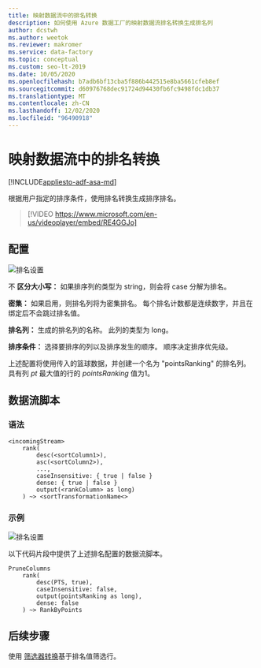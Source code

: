 ```yaml
---
title: 映射数据流中的排名转换
description: 如何使用 Azure 数据工厂的映射数据流排名转换生成排名列
author: dcstwh
ms.author: weetok
ms.reviewer: makromer
ms.service: data-factory
ms.topic: conceptual
ms.custom: seo-lt-2019
ms.date: 10/05/2020
ms.openlocfilehash: b7adb6bf13cba5f886b442515e8ba5661cfeb8ef
ms.sourcegitcommit: d60976768dec91724d94430fb6fc9498fdc1db37
ms.translationtype: MT
ms.contentlocale: zh-CN
ms.lasthandoff: 12/02/2020
ms.locfileid: "96490918"
---
```

# <a name="rank-transformation-in-mapping-data-flow"></a>映射数据流中的排名转换 

[!INCLUDE[appliesto-adf-asa-md](includes/appliesto-adf-asa-md.md)]

根据用户指定的排序条件，使用排名转换生成排序排名。 

> [!VIDEO https://www.microsoft.com/en-us/videoplayer/embed/RE4GGJo]

## <a name="configuration"></a>配置

![排名设置](media/data-flow/rank-configuration.png "排名设置")

不 **区分大小写：** 如果排序列的类型为 string，则会将 case 分解为排名。 

**密集：** 如果启用，则排名列将为密集排名。 每个排名计数都是连续数字，并且在绑定后不会跳过排名值。

**排名列：** 生成的排名列的名称。 此列的类型为 long。

**排序条件：** 选择要排序的列以及排序发生的顺序。 顺序决定排序优先级。

上述配置将使用传入的篮球数据，并创建一个名为 "pointsRanking" 的排名列。 具有列 *pt* 最大值的行的 *pointsRanking* 值为1。

## <a name="data-flow-script"></a>数据流脚本

### <a name="syntax"></a>语法

```
<incomingStream>
    rank(
        desc(<sortColumn1>),
        asc(<sortColumn2>),
        ...,
        caseInsensitive: { true | false }
        dense: { true | false }
        output(<rankColumn> as long)
    ) ~> <sortTransformationName<>
```

### <a name="example"></a>示例

![排名设置](media/data-flow/rank-configuration.png "排名设置")

以下代码片段中提供了上述排名配置的数据流脚本。

```
PruneColumns
    rank(
        desc(PTS, true),
        caseInsensitive: false,
        output(pointsRanking as long),
        dense: false
    ) ~> RankByPoints
```

## <a name="next-steps"></a>后续步骤

使用 [筛选器转换](data-flow-filter.md)基于排名值筛选行。
